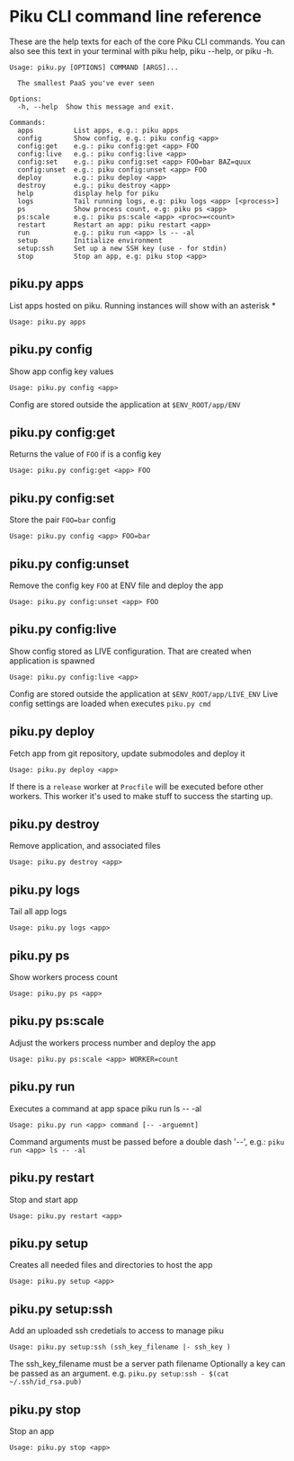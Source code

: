 # Piku CLI command line reference
These are the help texts for each of the core Piku CLI commands. You can also see this text in your terminal with piku help, piku --help, or piku -h.

```
Usage: piku.py [OPTIONS] COMMAND [ARGS]...

  The smallest PaaS you've ever seen

Options:
  -h, --help  Show this message and exit.

Commands:
  apps          List apps, e.g.: piku apps
  config        Show config, e.g.: piku config <app>
  config:get    e.g.: piku config:get <app> FOO
  config:live   e.g.: piku config:live <app>
  config:set    e.g.: piku config:set <app> FOO=bar BAZ=quux
  config:unset  e.g.: piku config:unset <app> FOO
  deploy        e.g.: piku deploy <app>
  destroy       e.g.: piku destroy <app>
  help          display help for piku
  logs          Tail running logs, e.g: piku logs <app> [<process>]
  ps            Show process count, e.g: piku ps <app>
  ps:scale      e.g.: piku ps:scale <app> <proc>=<count>
  restart       Restart an app: piku restart <app>
  run           e.g.: piku run <app> ls -- -al
  setup         Initialize environment
  setup:ssh     Set up a new SSH key (use - for stdin)
  stop          Stop an app, e.g: piku stop <app>
```



## piku.py apps 
List apps hosted on piku. Running instances will show with an asterisk * 

```
Usage: piku.py apps

```

## piku.py config
Show app config key values

```
Usage: piku.py config <app>

```
Config are stored outside the application at `$ENV_ROOT/app/ENV`

## piku.py config:get
Returns the value of `FOO` if is a config key
```
Usage: piku.py config:get <app> FOO

```

## piku.py config:set
Store the pair `FOO=bar` config
```
Usage: piku.py config <app> FOO=bar

```

## piku.py config:unset
Remove the config key `FOO` at ENV file and deploy the app
```
Usage: piku.py config:unset <app> FOO

```

## piku.py config:live
Show config stored as LIVE configuration. That are created when application is spawned
```
Usage: piku.py config:live <app>

```
Config are stored outside the application at `$ENV_ROOT/app/LIVE_ENV`
Live config settings are loaded when executes `piku.py cmd`


## piku.py deploy
Fetch app from git repository, update submodoles and deploy it 
```
Usage: piku.py deploy <app>

```
If there is a `release` worker at `Procfile` will be executed before other workers.
This worker it's used to make stuff to success the starting up.


## piku.py destroy
Remove application, and associated files
```
Usage: piku.py destroy <app>

```

## piku.py logs
Tail all app logs
```
Usage: piku.py logs <app>

```

## piku.py ps
Show workers process count

```
Usage: piku.py ps <app>

```

## piku.py ps:scale
Adjust the workers process number and deploy the app

```
Usage: piku.py ps:scale <app> WORKER=count

```

## piku.py run
Executes a command at app space piku run <app> ls -- -al

```
Usage: piku.py run <app> command [-- -arguemnt]

```
Command arguments must be passed before a double dash '--', e.g.:
`piku run <app> ls -- -al`

## piku.py restart
Stop and start app
```
Usage: piku.py restart <app>

```

## piku.py setup
Creates all needed files and directories to host the app
```
Usage: piku.py setup <app>

```

## piku.py setup:ssh
Add an uploaded ssh credetials to access to manage piku
```
Usage: piku.py setup:ssh (ssh_key_filename |- ssh_key )

```
The ssh_key_filename must be a server path filename
Optionally a key can be passed as an argument. e.g. `piku.py setup:ssh - $(cat ~/.ssh/id_rsa.pub)`

## piku.py stop
Stop an app
```
Usage: piku.py stop <app>

```

